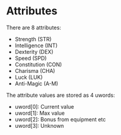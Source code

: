 # Attributes

There are 8 attributes:
- Strength (STR)
- Intelligence (INT)
- Dexterity (DEX)
- Speed (SPD)
- Constitution (CON)
- Charisma (CHA)
- Luck (LUK)
- Anti-Magic (A-M)

The attribute values are stored as 4 uwords:

- uword[0]: Current value
- uword[1]: Max value
- uword[2]: Bonus from equipment etc
- uword[3]: Unknown